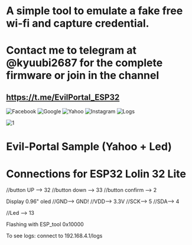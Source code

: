 # A simple tool to emulate a fake free wi-fi and capture credential.

# Contact me to telegram at @kyuubi2687 for the complete firmware or join in the channel
https://t.me/EvilPortal_ESP32
-----------------------------------------------------------------------

![Facebook](https://github.com/user-attachments/assets/ccd08bc9-26fb-4bd3-99be-906b7b0158f9)
![Google](https://github.com/user-attachments/assets/6c9f47ed-9fde-47f2-a246-095a9ebbc90f)
![Yahoo](https://github.com/user-attachments/assets/c13367f5-d834-45e6-a0f9-62c331bf0842)
![Instagram](https://github.com/user-attachments/assets/6e27c1bc-7ce4-409b-852b-4d56bc54b9f9)
![Logs](https://github.com/user-attachments/assets/fcbd8d81-9e9d-44bc-ab5c-42ccf3d7e001)

![1](https://github.com/user-attachments/assets/098c2fd5-e1b4-4c64-a88c-5c1709aaea0a)


# Evil-Portal Sample (Yahoo + Led)

# Connections for ESP32 Lolin 32 Lite

//button UP --> 32
//button down --> 33
//button confirm --> 2

Display 0.96" oled
//GND--> GND!
//VDD--> 3.3V
//SCK--> 5
//SDA--> 4

//Led --> 13

Flashing with ESP_tool
0x10000

To see logs: connect to 192.168.4.1/logs

